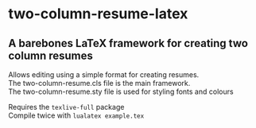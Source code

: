 # two-column-resume-latex
## A barebones LaTeX framework for creating two column resumes

Allows editing using a simple format for creating resumes.  
The two-column-resume.cls file is the main framework.  
The two-column-resume.sty file is used for styling fonts and colours  

Requires the ``texlive-full`` package  
Compile twice with ``lualatex example.tex``  
